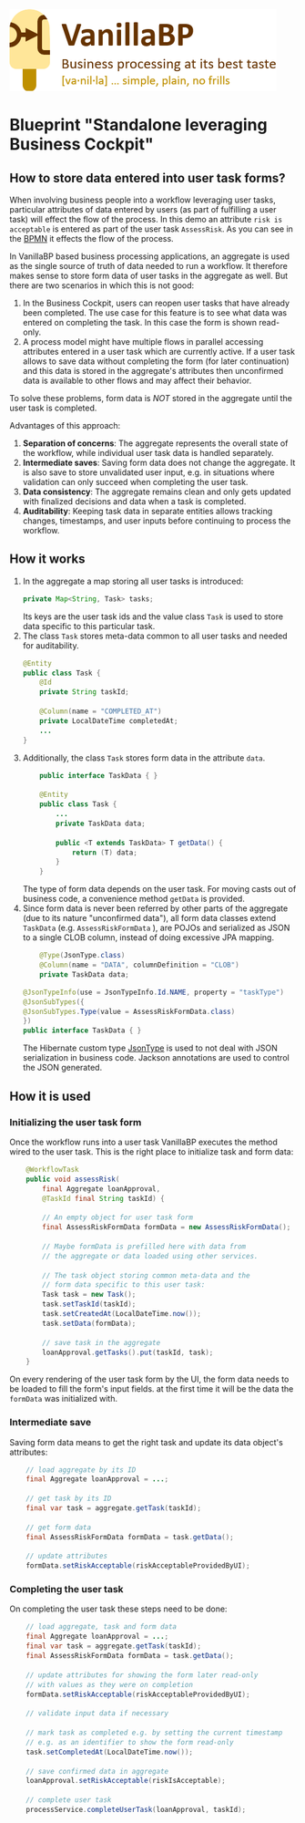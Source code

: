 
![VanillaBP](readme/vanillabp-headline.png)

# Blueprint "Standalone leveraging Business Cockpit"

## How to store data entered into user task forms?

When involving business people into a workflow leveraging user tasks,
particular attributes of data entered by users (as part of fulfilling a
user task) will effect the flow of the process. In this demo an
attribute `risk is acceptable` is entered as part of the user task
`AssessRisk`. As you can see in the [BPMN](./readme/loan-approval-process.png)
it effects the flow of the process.

In VanillaBP based business processing applications, an aggregate is
used as the single source of truth of data needed to run a workflow.
It therefore makes sense to store form data of user tasks in the
aggregate as well. But there are two scenarios in which this is not
good:

1. In the Business Cockpit, users can reopen user tasks that have already
   been completed. The use case for this feature is to see what data
   was entered on completing the task. In this case the form is shown read-only.
1. A process model might have multiple flows in parallel accessing
   attributes entered in a user task which are currently active.
   If a user task allows to save data without completing the form
   (for later continuation) and this data is stored in the aggregate's
   attributes then unconfirmed data is available to other flows
   and may affect their behavior.

To solve these problems, form data is *NOT* stored in the aggregate
until the user task is completed.

Advantages of this approach:

1. **Separation of concerns**: The aggregate represents the overall state
   of the workflow, while individual user task data is handled separately.
1. **Intermediate saves**: Saving form data does not change the
   aggregate. It is also save to store unvalidated user input, e.g.
   in situations where validation can only succeed when completing the
   user task.
1. **Data consistency**: The aggregate remains clean and only gets updated
   with finalized decisions and data when a task is completed.
1. **Auditability**: Keeping task data in separate entities allows tracking
   changes, timestamps, and user inputs before continuing to process
   the workflow.

## How it works

1. In the aggregate a map storing all user tasks is introduced:
   ```java
   private Map<String, Task> tasks;
   ```
   Its keys are the user task ids and the value class `Task` is used to store
   data specific to this particular task.
1. The class `Task` stores meta-data common to all user tasks and needed
   for auditability.
   ```java
   @Entity
   public class Task {
       @Id
       private String taskId;

       @Column(name = "COMPLETED_AT")
       private LocalDateTime completedAt;
       ...
   }
   ```
1. Additionally, the class `Task` stores form data in the attribute `data`.
   ```java
       public interface TaskData { }

       @Entity
       public class Task {
           ...
           private TaskData data;

           public <T extends TaskData> T getData() {
               return (T) data;
           }
       }
   ```
   The type of form data depends on the user task. For moving
   casts out of business code, a convenience method `getData` is provided.
1. Since form data is never been referred by other parts of the
   aggregate (due to its nature "unconfirmed data"), all form data
   classes extend `TaskData` (e.g. `AssessRiskFormData` ), are
   POJOs and serialized as JSON to a single CLOB column, instead of doing
   excessive JPA mapping.
   ```java
       @Type(JsonType.class)
       @Column(name = "DATA", columnDefinition = "CLOB")
       private TaskData data;
   ```
   ```java
   @JsonTypeInfo(use = JsonTypeInfo.Id.NAME, property = "taskType")
   @JsonSubTypes({
   @JsonSubTypes.Type(value = AssessRiskFormData.class)
   })
   public interface TaskData { }
   ```
   The Hibernate custom type
   [JsonType](https://github.com/vladmihalcea/hypersistence-utils)
   is used to not deal with JSON serialization in business code.
   Jackson annotations are used to control the JSON generated.

## How it is used

### Initializing the user task form

Once the workflow runs into a user task VanillaBP executes the
method wired to the user task. This is the right place to initialize
task and form data:

```java
    @WorkflowTask
    public void assessRisk(
        final Aggregate loanApproval,
        @TaskId final String taskId) {

        // An empty object for user task form
        final AssessRiskFormData formData = new AssessRiskFormData();

        // Maybe formData is prefilled here with data from
        // the aggregate or data loaded using other services.

        // The task object storing common meta-data and the
        // form data specific to this user task:
        Task task = new Task();
        task.setTaskId(taskId);
        task.setCreatedAt(LocalDateTime.now());
        task.setData(formData);

        // save task in the aggregate
        loanApproval.getTasks().put(taskId, task);
    }
```

On every rendering of the user task form by the UI, the form data
needs to be loaded to fill the form's input fields. at the first
time it will be the data the `formData` was initialized with.

### Intermediate save

Saving form data means to get the right task and update its data object's
attributes:

```java
    // load aggregate by its ID
    final Aggregate loanApproval = ...;

    // get task by its ID
    final var task = aggregate.getTask(taskId);

    // get form data
    final AssessRiskFormData formData = task.getData();

    // update attributes
    formData.setRiskAcceptable(riskAcceptableProvidedByUI);
```

### Completing the user task

On completing the user task these steps need to be done:

```java
    // load aggregate, task and form data
    final Aggregate loanApproval = ...;
    final var task = aggregate.getTask(taskId);
    final AssessRiskFormData formData = task.getData();

    // update attributes for showing the form later read-only
    // with values as they were on completion
    formData.setRiskAcceptable(riskAcceptableProvidedByUI);

    // validate input data if necessary

    // mark task as completed e.g. by setting the current timestamp
    // e.g. as an identifier to show the form read-only
    task.setCompletedAt(LocalDateTime.now());

    // save confirmed data in aggregate
    loanApproval.setRiskAcceptable(riskIsAcceptable);

    // complete user task
    processService.completeUserTask(loanApproval, taskId);

```

